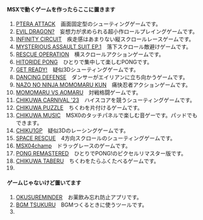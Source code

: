 #### MSXで動くゲームを作ったらここに置きます
1. [PTERA ATTACK](https://github.com/chikuwa-empire/msx-games/tree/main/PTERA_ATTACK)　画面固定型のシューティングゲームです。
1. [EVIL DRAGON?](https://github.com/chikuwa-empire/msx-games/tree/main/EVIL_DRAGON)　妄想力が求められる超小作ロールプレイングゲームです。
1. [INFINITY CIRCUIT](https://github.com/chikuwa-empire/msx-games/tree/main/INFINITY_CIRCUIT)　疾走感はあまりない縦スクロールレースゲームです。
1. [MYSTERIOUS ASSAULT SUIT EP.1](https://github.com/chikuwa-empire/msx-games/tree/main/MYSTERIOUS_ASSAULT_SUIT_EP1)　落下スクロール敵避けゲームです。
1. [RESCUE OPERATION](https://github.com/chikuwa-empire/msx-games/tree/main/RESCUE_OPERATION)　横スクロールアクションゲームです。
1. [HITORIDE PONG](https://github.com/chikuwa-empire/msx-games/tree/main/HITORIDE_PONG)　ひとりで集中して楽しむPONGです。
1. [GET READY!](https://github.com/chikuwa-empire/msx-games/tree/main/GET_READY)　疑似3Dシューティングゲームです。
1. [DANCING DEFENSE](https://github.com/chikuwa-empire/msx-games/tree/main/DANCING_DEFENSE)　ダンサーがエイリアンに立ち向かうゲームです。
1. [NAZO NO NINJA MOMOMARU KUN](https://github.com/chikuwa-empire/msx-games/tree/main/NAZO_NO_NINJA_MOMOMARU_KUN)　痛快忍者アクションゲームです。
1. [MOMOMARU VS AOMARU](https://github.com/chikuwa-empire/msx-games/tree/main/MOMOMARU_VS_AOMARU)　対戦格闘ゲームです。
1. [CHIKUWA CARNIVAL '23](https://github.com/chikuwa-empire/msx-games/tree/main/CHIKUWA_CARNIVAL_23)　ハイスコアを競うシューティングゲームです。
1. [CHIKUWA PUZZLE](https://github.com/chikuwa-empire/msx-games/tree/main/CHIKUWA_PUZZLE)　ちくわを片付けるゲームです。
1. [CHIKUWA MUSIC](https://github.com/chikuwa-empire/msx-games/tree/main/CHIKUWA_MUSIC)　MSX0のタッチパネルで楽しむ音ゲーです。パッドでもできます。
1. [CHIKU1GP](https://github.com/chikuwa-empire/msx-games/tree/main/CHIKU1GP)　疑似3Dのレーシングゲームです。
1. [SPACE RESCUE](https://github.com/chikuwa-empire/msx-games/tree/main/SPACE_RESCUE)　4方向スクロールのシューティングゲームです。
1. [MSX04champ](https://github.com/chikuwa-empire/msx-games/tree/main/MSX04CHAMP)　ドラッグレースのゲームです。
1. [PONG REMASTERED](https://github.com/chikuwa-empire/msx-games/tree/main/PONG_REMASTERD)　ひとりでPONG!のピクセルリマスター版です。
1. [CHIKUWA TABERU](https://github.com/chikuwa-empire/msx-games/tree/main/CHIKUWA_TABERU)　ちくわをたらふくたべるゲームです。
1.

#### ゲームじゃないけど置いてます
1. [OKUSUREMINDER](https://github.com/chikuwa-empire/msx-games/tree/main/OKUSUREMINDER)　お薬飲み忘れ防止アプリです。
1. [BGM TSUKURU](https://github.com/chikuwa-empire/msx-games/tree/main/BGM_TSUKURU)　BGMつくるときに使うツールです。
1.
